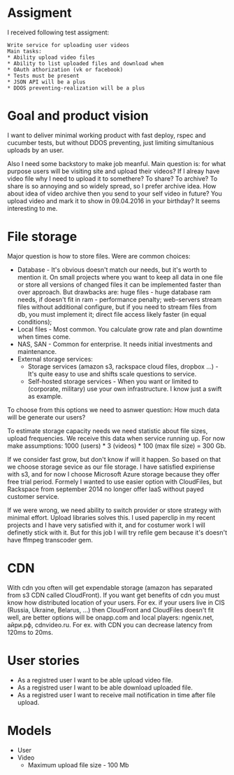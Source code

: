 # Assigment

I received following test assigment:

    Write service for uploading user videos
    Main tasks:
    * Ability upload video files
    * Ability to list uploaded files and download whem
    * OAuth athorization (vk or facebook)
    * Tests must be present
    * JSON API will be a plus
    * DDOS preventing-realization will be a plus

# Goal and product vision
I want to deliver minimal working product with fast deploy, rspec and cucumber tests, but without DDOS preventing, just limiting simultanious uploads by an user.

Also I need some backstory to make job meanful. Main question is: for what purpose users will be visiting site and upload their videos? If I alreay have video file why I need to upload it to somethere? To share? To archive? To share is so annoying and so widely spread, so I prefer archive idea. How about idea of video archive then you send to your self video in future? You upload video and mark it to show in 09.04.2016 in your birthday? It seems interesting to me.

# File storage
Major question is how to store files. Were are common choices:

* Database - It's obvious doesn't match our needs, but it's worth to mention it. On small projects where you want to keep all data in one file or store all versions of changed files it can be implemented faster than over approach. But drawbacks are: huge files - huge database ram needs, if doesn't fit in ram - performance penalty; web-servers stream files without additional configure, but if you need to stream files from db, you must implement it; direct file access likely faster (in equal conditions);
* Local files - Most common. You calculate grow rate and plan downtime when times come.
* NAS, SAN - Common for enterprise. It needs initial investments and maintenance.
* External storage services:
    * Storage services (amazon s3, rackspace cloud files, dropbox ...) - It's quite easy to use and shifts scale questions to service.
    * Self-hosted storage services - When you want or limited to (corporate, military) use your own infrastructure. I know just a swift as example.

To choose from this options we need to asnwer question: How much data will be generate our users? 

To estimate storage capacity needs we need statistic about file sizes, upload frequencies. We receive this data when service running up. For now make assumptions: 1000 (users) * 3 (videos) * 100 (max file size) = 300 Gb.

If we consider fast grow, but don't know if will it happen. So based on that we choose storage sevice as our file storage. I have satisfied expiriense with s3, and for now I choose Microsoft Azure storage because they offer free trial period. Formely I wanted to use easier option with CloudFiles, but Rackspace from september 2014 no longer offer IaaS without payed customer service.

If we were wrong, we need ability to switch provider or store strategy with minimal effort. Upload libraries solves this. I used paperclip in my recent projects and I have very satisfied with it, and for costumer work I will definetly stick with it. But for this job I will try refile gem because it's doesn't have ffmpeg transcoder gem.

# CDN
With cdn you often will get expendable storage (amazon has separated from s3 CDN called CloudFront). If you want get benefits of cdn you must know how distributed location of your users. For ex. if your users live in CIS (Russia, Ukraine, Belarus, ...) then CloudFront and CloudFiles doesn't fit well, are better options will be onapp.com and local players: ngenix.net, айри.рф, cdnvideo.ru. For ex. with CDN you can decrease latency from 120ms to 20ms.

# User stories
* As a registred user I want to be able upload video file.
* As a registred user I want to be able download uploaded file.
* As a registred user I want to receive mail notification in time after file upload.

# Models
* User
* Video
    * Maximum upload file size - 100 Mb

